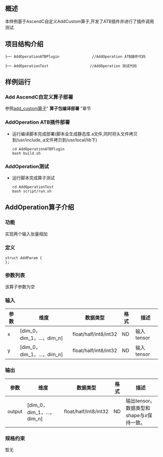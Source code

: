 ## 概述

本样例基于AscendC自定义AddCustom算子,开发了ATB插件并进行了插件调用测试.

## 项目结构介绍

```
├── AddOperationATBPlugin               //AddOperation ATB插件代码

├── AddOperationTest                   //AddOperation 测试代码
```

## 样例运行

### Add AscendC自定义算子部署

参照[add_custom算子](https://gitee.com/ascend/cann-ops/tree/master/src/math/add_custom)" **算子包编译部署** "章节

### AddOperation ATB插件部署

- 运行编译脚本完成部署(脚本会生成静态库.a文件,同时将头文件拷贝到/usr/include,.a文件拷贝到/usr/local/lib下)

  ```
  cd AddOperationATBPlugin
  bash build.sh
  ```

### AddOperation测试

- 运行脚本完成算子测试

  ```shell
  cd AddOperationTest  
  bash script/run.sh
  ```

## AddOperation算子介绍

### 功能

实现两个输入张量相加

### 定义

```
struct AddParam {
};
```

### 参数列表

该算子参数为空

### 输入

| **参数** | **维度**                   | **数据类型**          | **格式** | 描述       |
| -------- | -------------------------- | --------------------- | -------- | ---------- |
| x        | [dim_0，dim_1，...，dim_n] | float/half/int8/int32 | ND       | 输入tensor |
| y        | [dim_0，dim_1，...，dim_n] | float/half/int8/int32 | ND       | 输入tensor |

### 输出

| **参数** | **维度**                   | **数据类型**          | **格式** | 描述                                     |
| -------- | -------------------------- | --------------------- | -------- | ---------------------------------------- |
| output   | [dim_0，dim_1，...，dim_n] | float/half/int8/int32 | ND       | 输出tensor。数据类型和shape与x保持一致。 |

### 规格约束

暂无
